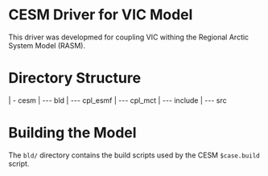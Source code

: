 CESM Driver for VIC Model
================

This driver was developmed for coupling VIC withing the Regional Arctic System
Model (RASM).

# Directory Structure
| - cesm
| --- bld
| --- cpl_esmf
| --- cpl_mct
| --- include
| --- src

# Building the Model
The `bld/` directory contains the build scripts used by the CESM `$case.build`
script.
